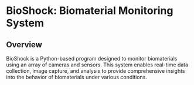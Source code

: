 # BioShock: Biomaterial Monitoring System

## Overview
BioShock is a Python-based program designed to monitor biomaterials using an array of cameras and sensors. This system enables real-time data collection, image capture, and analysis to provide comprehensive insights into the behavior of biomaterials under various conditions.
